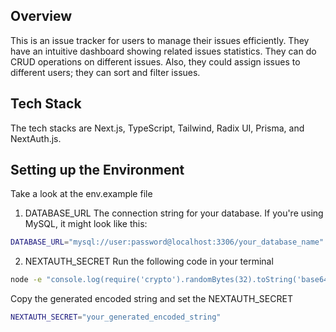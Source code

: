 ## Overview

This is an issue tracker for users to manage their issues efficiently. They have an intuitive dashboard showing related issues statistics. They can do CRUD operations on different issues. Also, they could assign issues to different users; they can sort and filter issues.

## Tech Stack

The tech stacks are Next.js, TypeScript, Tailwind, Radix UI, Prisma, and NextAuth.js.

## Setting up the Environment
Take a look at the env.example file
1. DATABASE_URL
The connection string for your database. If you're using MySQL, it might look like this:
```bash
DATABASE_URL="mysql://user:password@localhost:3306/your_database_name"
```
2. NEXTAUTH_SECRET
Run the following code in your terminal
```bash
node -e "console.log(require('crypto').randomBytes(32).toString('base64'))"
```
Copy the generated encoded string and set the NEXTAUTH_SECRET
```bash
NEXTAUTH_SECRET="your_generated_encoded_string"
```

